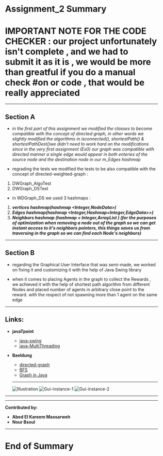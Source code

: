 #   Assignment_2 Summary 

# IMPORTANT NOTE FOR THE CODE CHECKER : our project unfortunately isn't complete , and we had to submit it as it is , we would be more than greatful if you do a manual check #on or code , that would be really appreciated
___
## Section A
* _in the first part of this assignment we modified the classes to become compatible with the concept of directed graph,
 in other words we slightly modified the algorithms in isconnected(), shortestPath() & shortestPathDest()we didn't need to work hard on the modifications
 since in the very first assignment (Ex0) our graph was compatible with directed manner a single edge would appear in both enteries of the source node and the destination node in our m_Edges hashmap_


 * regrading the tests we modified the tests to be also compatible with the concept of directed-weighted-graph :
 1) DWGraph_AlgoTest
 2) DWGraph_DSTest

 * in WDGraph_DS we used 3 hashmaps : 
 1) ***vertices hashmap(hashmap <Integer,NodeData>)***
 2) ***Edges hashmap(hashmap <Integer,Hashmap<Integer,EdgeData>>)***
 3) ***Neighbors hashmap (hashmap < Integer,ArrayList<Integer> ) (for the purposes of optimization when removing a node out of the graph so we can get instant access to it's neighbors pointers, this things saves us from traversing in the graph so we can find each Node's neighbors)***


___

## Section B
* regarding the Graphical User Interface that was semi-made, we worked on fixing it and customizing it with the help of Java Swing library

* when it comes to placing Agents in the graph to collect the Rewards , we achieved it with the help of shortest path algorithm from different Nodes and placed number of agents in arbitrary close point to the reward.
 with the respect of not spawning more than 1 agent on the same edge 

___
## Links:
* **javaTpoint**
  * [java-swing](https://www.javatpoint.com/java-swing)
  * [java-MultiThreading](https://www.javatpoint.com/multithreading-in-java)
* **Baeldung**
    * [directed-graph](https://www.baeldung.com/java-graphs)
    * [BFS](https://www.geeksforgeeks.org/best-first-search-informed-search/)
    * [Graph in Java](https://www.geeksforgeeks.org/graph-data-structure-and-algorithms/)

  ---
  <!--Images-->
  ![Illustration](https://camo.githubusercontent.com/9e29360d1cfc8412e9e2ae066471bed45b6a0159470388191f4e6f7b6fccecf9/68747470733a2f2f7777772e7265736561726368676174652e6e65742f70726f66696c652f4c6a75626973615f5374616e6b6f7669632f7075626c69636174696f6e2f3332393335303136332f6669677572652f666967312f41533a37333035303137393038353531373040313535313137363630373932312f416e2d6578616d706c652d6f662d612d77656967687465642d67726170682e706e67)
  ![Gui-instance-1](https://upload.wikimedia.org/wikipedia/commons/thumb/c/c9/-Insert_image_here-.svg/1280px--Insert_image_here-.svg.png)
  ![Gui-instance-2](https://upload.wikimedia.org/wikipedia/commons/thumb/c/c9/-Insert_image_here-.svg/1280px--Insert_image_here-.svg.png)
___
<!-- ### Illustration
1.
```bash
./frequency
```
**the bash command above gives**
```bash
age  2
best  1
foolishness  1
it  4
of  4
the  4
times  2
was  4
wisdom  1
worst  1
ubuntu:~/environment (master) $ ...
```
2.
```bash
./frequency_r
```
**the bash command above gives**
```bash
worst  1
wisdom  1
was  4
times  2
the  4
of  4
it  4
foolishness  1
best  1
age  2
ubuntu:~/environment (master) $ ...
``` -->
---
**Contributed by:**
* **Abed El Kareem Massarweh**
* **Nour Bsoul**
---

# End of Summary
